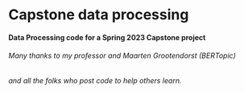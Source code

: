 # Capstone data processing

#### Data Processing code for a Spring 2023 Capstone project
###### Many thanks to my professor and Maarten Grootendorst (BERTopic)
###### and all the folks who post code to help others learn.
